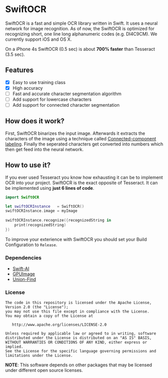 # SwiftOCR

SwiftOCR is a fast and simple OCR library written in Swift. It uses a neural network for image recognition.
As of now, the SwiftOCR is optimized for recognizing short, one line long alphanumeric codes (e.g. DI4C9CM). We currently  support iOS and OS X.

On a iPhone 4s SwiftOCR (0.5 sec) is about **700% faster** than Tesseract (3.5 sec).

## Features
- [x] Easy to use training class
- [x] High accuracy
- [ ] Fast and accurate character segmentation algorithm
- [ ] Add support for lowercase characters
- [ ] Add support for connected character segmentation

## How does it work?

First, SwiftOCR binarizes the input image. Afterwards it extracts the characters of the image using a technique called [Connected-component labeling](https://en.wikipedia.org/wiki/Connected-component_labeling). Finally the seperated characters get converted into numbers which then get feed into the neural network.

## How to use it?

If you ever used Tesseract you know how exhausting it can be to implement OCR into your project. 
SwiftOCR is the exact opposite of Tesseract. It can be implemented using **just 6 lines of code**. 

```swift
import SwiftOCR

let swiftOCRInstance   = SwiftOCR()
swiftOCRInstance.image = myImage
    
swiftOCRInstance.recognize({recognizedString in
    print(recognizedString)
})
```

To improve your exterience with SwiftOCR you should set your Build Configuration to `Release`.

### Dependencies

* [Swift-AI](https://github.com/collinhundley/Swift-AI)
* [GPUImage](https://github.com/BradLarson/GPUImage)
* [Union-Find](https://github.com/hollance/swift-algorithm-club/tree/master/Union-Find)

### License

    The code in this repository is licensed under the Apache License, Version 2.0 (the "License");
    you may not use this file except in compliance with the License.
    You may obtain a copy of the License at

       http://www.apache.org/licenses/LICENSE-2.0

    Unless required by applicable law or agreed to in writing, software
    distributed under the License is distributed on an "AS IS" BASIS,
    WITHOUT WARRANTIES OR CONDITIONS OF ANY KIND, either express or implied.
    See the License for the specific language governing permissions and
    limitations under the License.

**NOTE**: This software depends on other packages that may be licensed under different open source licenses.
